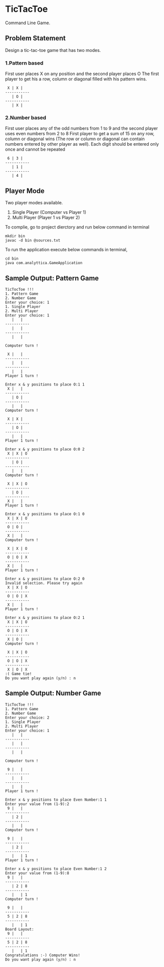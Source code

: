 # TicTacToe
Command Line Game.

## Problem Statement
Design a tic-tac-toe game that has two modes.

### 1.Pattern based
First user places X on any position and the second player places O
The first player to get his a row, column or diagonal filled with his pattern wins.

```
 X | X |   
-----------
   | O |   
-----------
   | X |   
````

### 2.Number based
First user places any of the odd numbers from 1 to 9 and the second player uses even numbers from 2 to 8
First player to get a sum of 15 on any row, column or diagonal wins (The row or column or diagonal can contain numbers entered by other player as well). Each digit should be entered only once and cannot be repeated

```
 6 | 3 |   
-----------
   | 1 |   
-----------
   | 4 |   
````

## Player Mode
Two player modes available. 
1. Single Player (Computer vs Player 1)
2. Multi Player (Player 1 vs Player 2)


To complie, go to project dierctory and run below command in terminal
```
mkdir bin
javac -d bin @sources.txt
```

To run the application execute below commands in terminal,
```
cd bin
java com.analyttica.GameApplication
```

## Sample Output: Pattern Game
```
TicTocToe !!!
1. Pattern Game
2. Number Game
Enter your choice: 1
1. Single Player
2. Multi Player
Enter your choice: 1
   |   |   
-----------
   |   |   
-----------
   |   |   

Computer turn !

 X |   |   
-----------
   |   |   
-----------
   |   |   
Player 1 turn !

Enter x & y positions to place O:1 1
 X |   |   
-----------
   | O |   
-----------
   |   |   
Computer turn !

 X | X |   
-----------
   | O |   
-----------
   |   |   
Player 1 turn !

Enter x & y positions to place O:0 2
 X | X | O 
-----------
   | O |   
-----------
   |   |   
Computer turn !

 X | X | O 
-----------
   | O |   
-----------
 X |   |   
Player 1 turn !

Enter x & y positions to place O:1 0
 X | X | O 
-----------
 O | O |   
-----------
 X |   |   
Computer turn !

 X | X | O 
-----------
 O | O | X 
-----------
 X |   |   
Player 1 turn !

Enter x & y positions to place O:2 0
Invalid selection. Please try again
 X | X | O 
-----------
 O | O | X 
-----------
 X |   |   
Player 1 turn !

Enter x & y positions to place O:2 1
 X | X | O 
-----------
 O | O | X 
-----------
 X | O |   
Computer turn !

 X | X | O 
-----------
 O | O | X 
-----------
 X | O | X 
:( Game tie!
Do you want play again (y/n) : n
```

## Sample Output: Number Game
```
TicTocToe !!!
1. Pattern Game
2. Number Game
Enter your choice: 2
1. Single Player
2. Multi Player
Enter your choice: 1
   |   |   
-----------
   |   |   
-----------
   |   |   

Computer turn !

 9 |   |   
-----------
   |   |   
-----------
   |   |   
Player 1 turn !

Enter x & y positions to place Even Number:1 1
Enter your value from (1-9):2
 9 |   |   
-----------
   | 2 |   
-----------
   |   |   
Computer turn !

 9 |   |   
-----------
   | 2 |   
-----------
   |   | 1 
Player 1 turn !

Enter x & y positions to place Even Number:1 2
Enter your value from (1-9):8
 9 |   |   
-----------
   | 2 | 8 
-----------
   |   | 1 
Computer turn !

 9 |   |   
-----------
 5 | 2 | 8 
-----------
   |   | 1 
Board Layout:
 9 |   |   
-----------
 5 | 2 | 8 
-----------
   |   | 1 
Congratulations :-) Computer Wins!
Do you want play again (y/n) : n
```
